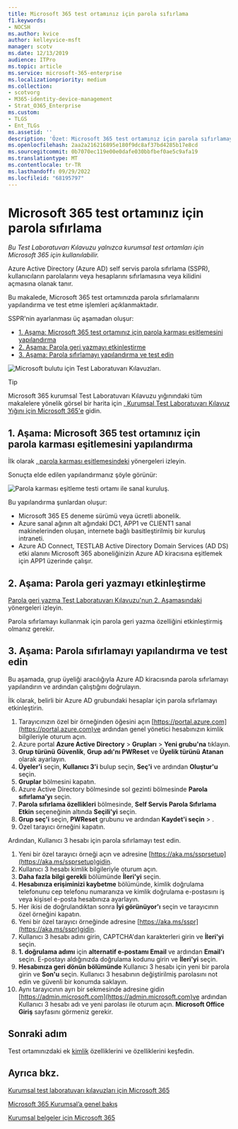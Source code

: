 ```yaml
---
title: Microsoft 365 test ortamınız için parola sıfırlama
f1.keywords:
- NOCSH
ms.author: kvice
author: kelleyvice-msft
manager: scotv
ms.date: 12/13/2019
audience: ITPro
ms.topic: article
ms.service: microsoft-365-enterprise
ms.localizationpriority: medium
ms.collection:
- scotvorg
- M365-identity-device-management
- Strat_O365_Enterprise
ms.custom:
- TLGS
- Ent_TLGs
ms.assetid: ''
description: 'Özet: Microsoft 365 test ortamınız için parola sıfırlamayı yapılandırın ve test edin.'
ms.openlocfilehash: 2aa2a216216895e180f9dc8af37bd4285b17e8cd
ms.sourcegitcommit: 0b7070ec119e00e0dafe030bbfbef0ae5c9afa19
ms.translationtype: MT
ms.contentlocale: tr-TR
ms.lasthandoff: 09/29/2022
ms.locfileid: "68195797"
---
```

# <a name="password-reset-for-your-microsoft-365-test-environment"></a>Microsoft 365 test ortamınız için parola sıfırlama

*Bu Test Laboratuvarı Kılavuzu yalnızca kurumsal test ortamları için Microsoft 365 için kullanılabilir.*

Azure Active Directory (Azure AD) self servis parola sıfırlama (SSPR), kullanıcıların parolalarını veya hesaplarını sıfırlamasına veya kilidini açmasına olanak tanır.

Bu makalede, Microsoft 365 test ortamınızda parola sıfırlamalarını yapılandırma ve test etme işlemleri açıklanmaktadır.

SSPR'nin ayarlanması üç aşamadan oluşur:
- [1. Aşama: Microsoft 365 test ortamınız için parola karması eşitlemesini yapılandırma](#phase-1-configure-password-hash-synchronization-for-your-microsoft-365-test-environment)
- [2. Aşama: Parola geri yazmayı etkinleştirme](#phase-2-enable-password-writeback)
- [3. Aşama: Parola sıfırlamayı yapılandırma ve test edin](#phase-3-configure-and-test-password-reset)
    
![Microsoft bulutu için Test Laboratuvarı Kılavuzları.](../media/m365-enterprise-test-lab-guides/cloud-tlg-icon.png) 
    
> [!TIP]
> Microsoft 365 kurumsal Test Laboratuvarı Kılavuzu yığınındaki tüm makalelere yönelik görsel bir harita için [, Kurumsal Test Laboratuvarı Kılavuz Yığını için Microsoft 365'e](../downloads/Microsoft365EnterpriseTLGStack.pdf) gidin.

## <a name="phase-1-configure-password-hash-synchronization-for-your-microsoft-365-test-environment"></a>1. Aşama: Microsoft 365 test ortamınız için parola karması eşitlemesini yapılandırma

İlk olarak [, parola karması eşitlemesindeki](password-hash-sync-m365-ent-test-environment.md) yönergeleri izleyin. 

Sonuçta elde edilen yapılandırmanız şöyle görünür:
  
![Parola karması eşitleme testi ortamı ile sanal kuruluş.](../media/pass-through-auth-m365-ent-test-environment/Phase1.png)
  
Bu yapılandırma şunlardan oluşur:
  
- Microsoft 365 E5 deneme sürümü veya ücretli abonelik.
- Azure sanal ağının alt ağındaki DC1, APP1 ve CLIENT1 sanal makinelerinden oluşan, internete bağlı basitleştirilmiş bir kuruluş intraneti.
- Azure AD Connect, TESTLAB Active Directory Domain Services (AD DS) etki alanını Microsoft 365 aboneliğinizin Azure AD kiracısına eşitlemek için APP1 üzerinde çalışır.

## <a name="phase-2-enable-password-writeback"></a>2. Aşama: Parola geri yazmayı etkinleştirme

[Parola geri yazma Test Laboratuvarı Kılavuzu'nun 2. Aşamasındaki](password-writeback-m365-ent-test-environment.md#phase-2-enable-password-writeback-for-the-testlab-ad-ds-domain) yönergeleri izleyin.

Parola sıfırlamayı kullanmak için parola geri yazma özelliğini etkinleştirmiş olmanız gerekir.
  
## <a name="phase-3-configure-and-test-password-reset"></a>3. Aşama: Parola sıfırlamayı yapılandırma ve test edin

Bu aşamada, grup üyeliği aracılığıyla Azure AD kiracısında parola sıfırlamayı yapılandırın ve ardından çalıştığını doğrulayın.

İlk olarak, belirli bir Azure AD grubundaki hesaplar için parola sıfırlamayı etkinleştirin.

1. Tarayıcınızın özel bir örneğinden öğesini açın [https://portal.azure.com](https://portal.azure.com)ve ardından genel yönetici hesabınızın kimlik bilgileriyle oturum açın.
2. Azure portal **Azure Active Directory** > **Grupları** > **Yeni grubu'na** tıklayın.
3. **Grup türünü** **Güvenlik**, **Grup** **adı'nı PWReset** ve **Üyelik türünü** **Atanan** olarak ayarlayın.
4. **Üyeler'i** seçin, **Kullanıcı 3'i** bulup seçin, **Seç'i** ve ardından **Oluştur'u** seçin.
5. **Gruplar** bölmesini kapatın.
6. Azure Active Directory bölmesinde sol gezinti bölmesinde **Parola sıfırlama'yı** seçin.
7. **Parola sıfırlama özellikleri** bölmesinde, **Self Servis Parola Sıfırlama Etkin** seçeneğinin altında **Seçili'yi** seçin.
8. **Grup seç'i** seçin, **PWReset** grubunu ve ardından **Kaydet'i seçin** > .
9. Özel tarayıcı örneğini kapatın.

Ardından, Kullanıcı 3 hesabı için parola sıfırlamayı test edin.

1. Yeni bir özel tarayıcı örneği açın ve adresine [https://aka.ms/ssprsetup](https://aka.ms/ssprsetup)gidin.
1. Kullanıcı 3 hesabı kimlik bilgileriyle oturum açın.
1. **Daha fazla bilgi gerekli** bölümünde **İleri'yi** seçin. 
1. **Hesabınıza erişiminizi kaybetme** bölümünde, kimlik doğrulama telefonunu cep telefonu numaranıza ve kimlik doğrulama e-postasını iş veya kişisel e-posta hesabınıza ayarlayın.
1. Her ikisi de doğrulandıktan sonra **İyi görünüyor'ı** seçin ve tarayıcının özel örneğini kapatın.
1. Yeni bir özel tarayıcı örneğinde adresine [https://aka.ms/sspr](https://aka.ms/sspr)gidin.
1. Kullanıcı 3 hesabı adını girin, CAPTCHA'dan karakterleri girin ve **İleri'yi** seçin.
1. **1. doğrulama adımı** için **alternatif e-postamı Email** ve ardından **Email'ı** seçin. E-postayı aldığınızda doğrulama kodunu girin ve **İleri'yi** seçin.
1. **Hesabınıza geri dönün bölümünde** Kullanıcı 3 hesabı için yeni bir parola girin ve **Son'u** seçin. Kullanıcı 3 hesabının değiştirilmiş parolasını not edin ve güvenli bir konumda saklayın.
1. Aynı tarayıcının ayrı bir sekmesinde adresine gidin [https://admin.microsoft.com](https://admin.microsoft.com)ve ardından Kullanıcı 3 hesabı adı ve yeni parolası ile oturum açın. **Microsoft Office Giriş** sayfasını görmeniz gerekir.

## <a name="next-step"></a>Sonraki adım

Test ortamınızdaki ek [kimlik](m365-enterprise-test-lab-guides.md#identity) özelliklerini ve özelliklerini keşfedin.

## <a name="see-also"></a>Ayrıca bkz.

[Kurumsal test laboratuvarı kılavuzları için Microsoft 365](m365-enterprise-test-lab-guides.md)

[Microsoft 365 Kurumsal’a genel bakış](microsoft-365-overview.md)

[Kurumsal belgeler için Microsoft 365](/microsoft-365-enterprise/)